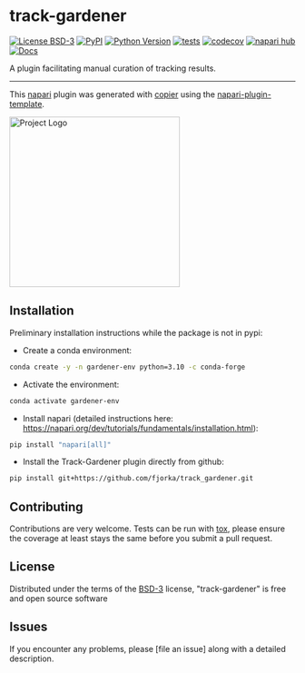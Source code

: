 # track-gardener

[![License BSD-3](https://img.shields.io/pypi/l/track-gardener.svg?color=green)](https://github.com/fjorka/track-gardener/raw/main/LICENSE)
[![PyPI](https://img.shields.io/pypi/v/track-gardener.svg?color=green)](https://pypi.org/project/track-gardener)
[![Python Version](https://img.shields.io/pypi/pyversions/track-gardener.svg?color=green)](https://python.org)
[![tests](https://github.com/fjorka/track_gardener/actions/workflows/test_and_deploy.yaml/badge.svg)](https://github.com/fjorka/track_gardener/actions/workflows/test_and_deploy.yaml)
[![codecov](https://codecov.io/github/fjorka/track_gardener/graph/badge.svg?token=436E4J8MUI)](https://codecov.io/github/fjorka/track_gardener)
[![napari hub](https://img.shields.io/endpoint?url=https://api.napari-hub.org/shields/track-gardener)](https://napari-hub.org/plugins/track-gardener)
[![Docs](https://img.shields.io/badge/docs-online-blue)](https://fjorka.github.io/track_gardener/)

A plugin facilitating manual curation of tracking results.


----------------------------------

This [napari] plugin was generated with [copier] using the [napari-plugin-template].

<!--
Don't miss the full getting started guide to set up your new package:
https://github.com/napari/napari-plugin-template#getting-started

and review the napari docs for plugin developers:
https://napari.org/stable/plugins/index.html
-->
<picture>
  <source srcset="./src/track_gardener/icons/track_gardener_logo.png" media="(prefers-color-scheme: dark)">
  <source srcset="./src/track_gardener/icons/track_gardener_logo_white.png" media="(prefers-color-scheme: light)">
  <img src="./src/track_gardener/icons/track_gardener_logo_light.png" alt="Project Logo" width="300"/>
</picture>

## Installation

Preliminary installation instructions while the package is not in pypi:

- Create a conda environment:
```bash
conda create -y -n gardener-env python=3.10 -c conda-forge
```
- Activate the environment:
```bash
conda activate gardener-env
```
- Install napari (detailed instructions here: https://napari.org/dev/tutorials/fundamentals/installation.html):
```bash
pip install "napari[all]"
```
- Install the Track-Gardener plugin directly from github:
```bash
pip install git+https://github.com/fjorka/track_gardener.git
```

## Contributing

Contributions are very welcome. Tests can be run with [tox], please ensure
the coverage at least stays the same before you submit a pull request.

## License

Distributed under the terms of the [BSD-3] license,
"track-gardener" is free and open source software

## Issues

If you encounter any problems, please [file an issue] along with a detailed description.

[napari]: https://github.com/napari/napari
[copier]: https://copier.readthedocs.io/en/stable/
[@napari]: https://github.com/napari
[MIT]: http://opensource.org/licenses/MIT
[BSD-3]: http://opensource.org/licenses/BSD-3-Clause
[GNU GPL v3.0]: http://www.gnu.org/licenses/gpl-3.0.txt
[GNU LGPL v3.0]: http://www.gnu.org/licenses/lgpl-3.0.txt
[Apache Software License 2.0]: http://www.apache.org/licenses/LICENSE-2.0
[Mozilla Public License 2.0]: https://www.mozilla.org/media/MPL/2.0/index.txt
[napari-plugin-template]: https://github.com/napari/napari-plugin-template

[napari]: https://github.com/napari/napari
[tox]: https://tox.readthedocs.io/en/latest/
[pip]: https://pypi.org/project/pip/
[PyPI]: https://pypi.org/
